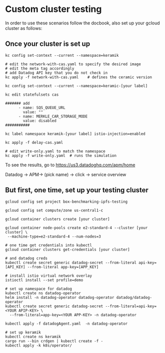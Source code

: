 # Custom cluster testing

In order to use these scenarios follow the docbook, also set up your gcloud cluster as follows:

## Once your cluster is set up

```
kc config set-context --current --namespace=keramik

# edit the network-with-cas.yaml to specify the desired image
# edit the meta tag accordingly
# add Datadog API key that you do not check in
kc apply -f network-with-cas.yaml    # defines the ceramic version

kc config set-context --current --namespace=keramic-[your label]

kc edit statefulsets cas

####### add 
      - name: SQS_QUEUE_URL
        value: ""
      - name: MERKLE_CAR_STORAGE_MODE
        value: disabled
###########

kc label namespace keramik-[your label] istio-injection=enabled

kc apply -f delay-cas.yaml

# edit write-only.yaml to match the namespace
kc apply -f write-only.yaml  # runs the simulation

```

To see the results, go to https://us3.datadoghq.com/apm/home

Datadog -> APM-> (pick name) -> click -> service overview


## But first, one time, set up your testing cluster

```
gcloud config set project box-benchmarking-ipfs-testing

gcloud config set compute/zone us-central1-c

gcloud container clusters create [your cluster]

gcloud container node-pools create e2-standard-4 --cluster [your cluster] \
 --machine-type=e2-standard-4 --num-nodes=3

# one time get credentials into kubectl
gcloud container clusters get-credentials [your cluster]

# and datadog creds
kubectl create secret generic datadog-secret --from-literal api-key=[API_KEY] --from-literal app-key=[APP_KEY]

# install istio virtual network overlay
istioctl install --set profile=demo

# set up namespace for datadog
kubectl create ns datadog-operator
helm install -n datadog-operator datadog-operator datadog/datadog-operator
kubectl create secret generic datadog-secret --from-literal=api-key=<YOUR APIP-KEY> \
  --from-literal=app-key=<YOUR APP-KEY> -n datadog-operator

kubectl apply -f datadogAgent.yaml  -n datadog-operator

# set up keramik
kubectl create ns keramik
cargo run --bin crdgen | kubectl create -f -
kubectl apply -k k8s/operator/

```
